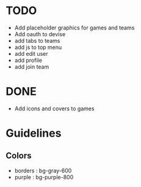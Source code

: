 # TODO
- Add placeholder graphics for games and teams
- Add oauth to devise
- add tabs to teams
- add js to top menu
- add edit user
- add profile
- add join team

# DONE
- Add icons and covers to games


# Guidelines

## Colors
- borders : bg-gray-600
- purple : bg-purple-800